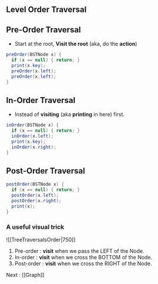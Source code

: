## Level Order Traversal
## Pre-Order Traversal
- Start at the root, **Visit the root** (aka, do the **action**)
```java
preOrder(BSTNode x) {
  if (x == null) { return; }
  print(x.key);
  preOrder(x.left);
  preOrder(x.left);
}
```
## In-Order Traversal
- Instead of **visiting** (aka **printing** in here) first.
```java
inOrder(BSTNode x) {
  if (x == null) { return; }
  inOrder(x.left);
  print(x.key);
  inOrder(x.right);
}
```
## Post-Order Traversal
```java
postOrder(BSTNode x) {
  if (x == null) { return; }
  postOrder(x.left);
  postOrder(x.right);
  print(x);
}
```
### A useful visual trick
![[TreeTraversalsOrder|750]]
1. Pre-order : **visit** when we pass the LEFT of the Node.
2. In-order  : **visit** when we cross the BOTTOM of the Node.
3. Post-order : **visit** when we cross the RIGHT of the Node.

Next : [[Graph]]